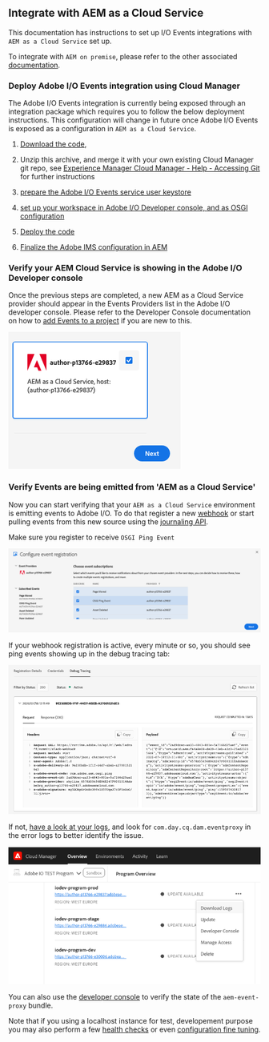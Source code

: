 
## Integrate with AEM as a Cloud Service

This documentation has instructions to set up I/O Events integrations with `AEM as a Cloud Service` set up.

To integrate with `AEM on premise`, please refer to the other associated [documentation](aem_on_premise_install_6.5.md).


### Deploy Adobe I/O Events integration using Cloud Manager

The Adobe I/O Events integration is currently being exposed through an integration package which requires you to follow the below deployment instructions. This configuration will change in future once Adobe I/O Events is exposed as a configuration in `AEM as a Cloud Service`. 

1. [Download the code](https://github.com/AdobeDocs/adobeio-events/releases/tag/2020_07_20_13_00),
2. Unzip this archive, and merge it with your own existing Cloud Manager git repo, see [Experience Manager Cloud Manager - Help - Accessing Git ](https://docs.adobe.com/content/help/en/experience-manager-cloud-manager/using/managing-code/accessing-git.html) for further instructions

3. [prepare the Adobe I/O Events service user keystore](aem_keystore_setup.md) 
4. [set up your workspace in Adobe I/O Developer console, and as OSGI configuration](aem_console_setup.md)


3. [Deploy the code](https://docs.adobe.com/content/help/en/experience-manager-cloud-manager/using/how-to-use/deploying-code.html) 
3. [Finalize the Adobe IMS configuration in AEM](aem_ims_config.md)
   
### Verify your AEM Cloud Service is showing in the Adobe I/O Developer console
   
Once the previous steps are completed, a new AEM as a Cloud Service provider should appear in the Events Providers list in the Adobe I/O developer console.
Please refer to the Developer Console documentation on how to [add Events to a project](https://www.adobe.io/apis/experienceplatform/console/docs.html#!AdobeDocs/adobeio-console/master/services-add-event.md) 
if you are new to this.
 

  ![Adobe I/O developer Console showing an AEM Events Provider](../img/add_skyline_event_provider.png "Adobe I/O developer Console showing an AEM Events Provider")
 

### Verify Events are being emitted from 'AEM as a Cloud Service'

Now you can start verifying that your `AEM as a Cloud Service` environment is emitting events to Adobe I/O.
To do that register a new [webhook](../intro/webhooks_intro.md) or start pulling events from this new source using the [journaling API](../api/journaling_api.md).

Make sure you register to receive `OSGI Ping Event`

   ![Select OSGI Ping Event](../img/select_osgi_ping_event.png "Select OSGI Ping Event")
 
If your webhook registration is active, every minute or so, you should see ping events showing up in the debug tracing tab:

   ![ping events showing up in the debug tracing tab](../img/debug_tracing_osgi_ping_event.png "ping events showing up in the debug tracing tab")

If not, [have a look at your logs](https://docs.adobe.com/content/help/en/experience-manager-learn/cloud-service/debugging/debugging-aem-as-a-cloud-service/logs.html), and look for `com.day.cq.dam.eventproxy` in the error logs to better identify the issue.

  ![Cloud Manager download log](../img/cloudmanager_download_log.png "Cloud Manager download log")

You can also use the [developer console](https://docs.adobe.com/content/help/en/experience-manager-learn/cloud-service/debugging/debugging-aem-as-a-cloud-service/developer-console.html) to verify the state of the `aem-event-proxy` bundle.

Note that if you using a localhost instance for test, developement purpose you may also perform a few [health checks](aem_on_premise_healthcheck.md)
or even [configuration fine tuning](aem_advanced_configurations.md).
